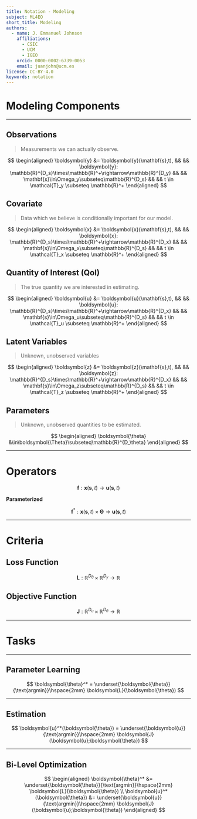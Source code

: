 ```yaml
---
title: Notation - Modeling
subject: ML4EO
short_title: Modeling
authors:
  - name: J. Emmanuel Johnson
    affiliations:
      - CSIC
      - UCM
      - IGEO
    orcid: 0000-0002-6739-0053
    email: juanjohn@ucm.es
license: CC-BY-4.0
keywords: notation
---
```



# Modeling Components

***
## Observations

> Measurements we can actually observe.

$$
\begin{aligned}
\boldsymbol{y} &= \boldsymbol{y}(\mathbf{s},t), && &&
\boldsymbol{y}: \mathbb{R}^{D_s}\times\mathbb{R}^+\rightarrow\mathbb{R}^{D_y} 
&& &&
\mathbf{s}\in\Omega_y\subseteq\mathbb{R}^{D_s} && &&
t \in \mathcal{T}_y \subseteq \mathbb{R}^+
\end{aligned}
$$


## Covariate

> Data which we believe is conditionally important for our model.

$$
\begin{aligned}
\boldsymbol{x} &= \boldsymbol{x}(\mathbf{s},t), && &&
\boldsymbol{x}: \mathbb{R}^{D_s}\times\mathbb{R}^+\rightarrow\mathbb{R}^{D_x} 
&& &&
\mathbf{s}\in\Omega_x\subseteq\mathbb{R}^{D_s} && &&
t \in \mathcal{T}_x \subseteq \mathbb{R}^+
\end{aligned}
$$

## Quantity of Interest (QoI)

> The true quantity we are interested in estimating.

$$
\begin{aligned}
\boldsymbol{u} &= \boldsymbol{u}(\mathbf{s},t), && &&
\boldsymbol{u}: \mathbb{R}^{D_s}\times\mathbb{R}^+\rightarrow\mathbb{R}^{D_x} 
&& &&
\mathbf{s}\in\Omega_u\subseteq\mathbb{R}^{D_s} && &&
t \in \mathcal{T}_u \subseteq \mathbb{R}^+
\end{aligned}
$$

## Latent Variables

> Unknown, unobserved variables

$$
\begin{aligned}
\boldsymbol{z} &= \boldsymbol{z}(\mathbf{s},t), && &&
\boldsymbol{z}: \mathbb{R}^{D_s}\times\mathbb{R}^+\rightarrow\mathbb{R}^{D_x} 
&& &&
\mathbf{s}\in\Omega_z\subseteq\mathbb{R}^{D_s} && &&
t \in \mathcal{T}_z \subseteq \mathbb{R}^+
\end{aligned}
$$

## Parameters

> Unknown, unobserved quantities to be estimated.

$$
\begin{aligned}
\boldsymbol{\theta} &\in\boldsymbol{\Theta}\subseteq\mathbb{R}^{D_\theta} 
\end{aligned}
$$

***
# Operators

$$
\boldsymbol{f}: \boldsymbol{x}(\mathbf{s},t) \rightarrow \boldsymbol{u}(\mathbf{s},t)
$$

**Parameterized**

$$
\boldsymbol{f}^*: \boldsymbol{x}(\mathbf{s},t)\times\boldsymbol{\Theta} \rightarrow \boldsymbol{u}(\mathbf{s},t)
$$

***
# Criteria

## Loss Function

$$
\boldsymbol{L}: \mathbb{R}^{D_\theta}\times\mathbb{R}^{D_y} \rightarrow \mathbb{R}
$$

## Objective Function

$$
\boldsymbol{J}: \mathbb{R}^{D_u}\times\mathbb{R}^{D_\theta} \rightarrow \mathbb{R}
$$

***
# Tasks

***
## Parameter Learning

$$
\boldsymbol{\theta}^* = \underset{\boldsymbol{\theta}}{\text{argmin}}\hspace{2mm}
\boldsymbol{L}(\boldsymbol{\theta})
$$


***
## Estimation

$$
\boldsymbol{u}^*(\boldsymbol{\theta}) = \underset{\boldsymbol{u}}{\text{argmin}}\hspace{2mm}
\boldsymbol{J}(\boldsymbol{u};\boldsymbol{\theta})
$$


***
## Bi-Level Optimization

$$
\begin{aligned}
\boldsymbol{\theta}^* &= \underset{\boldsymbol{\theta}}{\text{argmin}}\hspace{2mm}
\boldsymbol{L}(\boldsymbol{\theta}) \\
\boldsymbol{u}^*(\boldsymbol{\theta}) &= \underset{\boldsymbol{u}}{\text{argmin}}\hspace{2mm}
\boldsymbol{J}(\boldsymbol{u};\boldsymbol{\theta})
\end{aligned}
$$